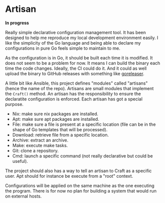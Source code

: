 # Artisan

**In progress**

Really simple declarative configuration management tool. It has been designed to help me reproduce my local development environment easily. I like the simplicity of the Go language and being able to declare my configurations in pure Go feels simple to maintain to me.

As the configuration is in Go, it should be built each time it is modified. It does not seem to be a problem for now. It means I can build the binary each time the code changes. Ideally, the CI could do it. And it could as well upload the binary to GitHub releases with something like [goreleaser](https://github.com/goreleaser/goreleaser).

A little bit like Ansible, this project defines "modules" called "artisans" (hence the name of the repo). Artisans are small modules that implement the `Craft()` method. An artisan has the responsibility to ensure the declaratite configuration is enforced. Each artisan has got a special purpose.

 - Nix: make sure nix packages are installed.
 - Apt: make sure apt packages are installed.
 - File: make sure a file is present at a specific location (file can be in the shape of Go templates that will be processed).
 - Download: retrieve file from a specific location.
 - Archive: extract an archive.
 - Make: execute make tasks.
 - Git: clone a repository.
 - Cmd: launch a specific command (not really declarative but could be useful).

The project should also has a way to tell an artisan to Craft as a specific user. Apt should for instance be execute from a "root" context.

Configurations will be applied on the same machine as the one executing the program. There is for now no plan for building a system that would run on external hosts.
